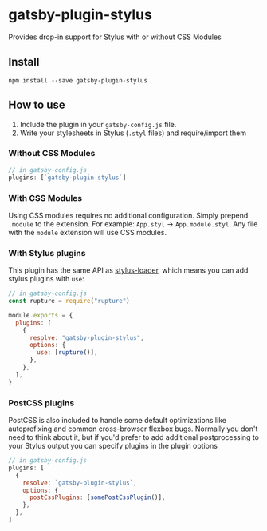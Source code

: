 # gatsby-plugin-stylus

Provides drop-in support for Stylus with or without CSS Modules

## Install

`npm install --save gatsby-plugin-stylus`

## How to use

1.  Include the plugin in your `gatsby-config.js` file.
2.  Write your stylesheets in Stylus (`.styl` files) and require/import them

### Without CSS Modules

```javascript
// in gatsby-config.js
plugins: [`gatsby-plugin-stylus`]
```

### With CSS Modules

Using CSS modules requires no additional configuration. Simply prepend `.module` to the extension. For example: `App.styl` -> `App.module.styl`.
Any file with the `module` extension will use CSS modules.

### With Stylus plugins

This plugin has the same API as
[stylus-loader](https://github.com/shama/stylus-loader#stylus-plugins), which
means you can add stylus plugins with `use`:

```javascript
// in gatsby-config.js
const rupture = require("rupture")

module.exports = {
  plugins: [
    {
      resolve: "gatsby-plugin-stylus",
      options: {
        use: [rupture()],
      },
    },
  ],
}
```

### PostCSS plugins

PostCSS is also included to handle some default optimizations like autoprefixing
and common cross-browser flexbox bugs. Normally you don't need to think about it, but if
you'd prefer to add additional postprocessing to your Stylus output you can specify plugins
in the plugin options

```javascript
// in gatsby-config.js
plugins: [
  {
    resolve: `gatsby-plugin-stylus`,
    options: {
      postCssPlugins: [somePostCssPlugin()],
    },
  },
]
```
